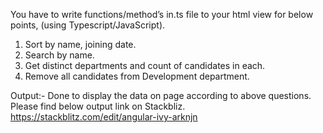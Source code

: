 You have to write functions/method’s in.ts file to your html view for below points, (using
Typescript/JavaScript).
1. Sort by name, joining date.
2. Search by name.
3. Get distinct departments and count of candidates in each.
4. Remove all candidates from Development department.

Output:-
Done to display the data on page according to above questions.
Please find below output link on Stackbliz.
https://stackblitz.com/edit/angular-ivy-arknjn
